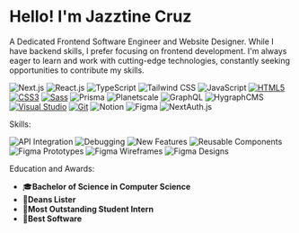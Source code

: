 # Hello! I'm Jazztine Cruz

A Dedicated Frontend Software Engineer and Website Designer. While I have backend skills, I prefer focusing on frontend development. I'm always eager to learn and work with cutting-edge technologies, constantly seeking opportunities to contribute my skills.

   ![Next.js](https://img.shields.io/badge/Next.js-000000?style=for-the-badge&logo=next.js&logoColor=white)
   ![React.js](https://img.shields.io/badge/React.js-61DAFB?style=for-the-badge&logo=react&logoColor=white)
   ![TypeScript](https://img.shields.io/badge/TypeScript-3178C6?style=for-the-badge&logo=typescript&logoColor=white)
   ![Tailwind CSS](https://img.shields.io/badge/Tailwind_CSS-38B2AC?style=for-the-badge&logo=tailwind-css&logoColor=white)
   ![JavaScript](https://img.shields.io/badge/JavaScript-F7DF1E?style=for-the-badge&logo=javascript&logoColor=black)
   [![HTML5](https://img.shields.io/badge/HTML5-E34F26?style=for-the-badge&logo=html5&logoColor=white)](https://developer.mozilla.org/en-US/docs/Web/Guide/HTML/HTML5)
   [![CSS3](https://img.shields.io/badge/CSS3-1572B6?style=for-the-badge&logo=css3&logoColor=white)](https://developer.mozilla.org/en-US/docs/Web/CSS)
   [![Sass](https://img.shields.io/badge/Sass-CC6699?style=for-the-badge&logo=sass&logoColor=white)](https://sass-lang.com/)
   ![Prisma](https://img.shields.io/badge/Prisma-2D3748?style=for-the-badge&logo=prisma&logoColor=white)
   ![Planetscale](https://img.shields.io/badge/PlanetScale-2D3748?style=for-the-badge&logo=planetscale&logoColor=white)
   ![GraphQL](https://img.shields.io/badge/GraphQL-E10098?style=for-the-badge&logo=graphql&logoColor=white)
   ![HygraphCMS](https://img.shields.io/badge/Hygraph-2D3748?style=for-the-badge&logo=hygraph&logoColor=white)
   [![Visual Studio](https://img.shields.io/badge/Visual_Studio-5C2D91?style=for-the-badge&logo=visual-studio&logoColor=white)](https://visualstudio.microsoft.com/)
   [![Git](https://img.shields.io/badge/Git-F05032?style=for-the-badge&logo=git&logoColor=white)](https://git-scm.com/)
   ![Notion](https://img.shields.io/badge/Notion-000000?style=for-the-badge&logo=notion&logoColor=white)
   ![Figma](https://img.shields.io/badge/Figma-F24E1E?style=for-the-badge&logo=figma&logoColor=white)
   ![NextAuth.js](https://img.shields.io/badge/NextAuth.js-000000?style=for-the-badge&logo=next-auth&logoColor=white)

Skills:

  ![API Integration](https://img.shields.io/badge/API_Integration-ffffff?style=for-the-badge&labelColor=black&color=white)
  ![Debugging](https://img.shields.io/badge/Debugging-ffffff?style=for-the-badge&labelColor=black&color=white)
  ![New Features](https://img.shields.io/badge/New_Features-ffffff?style=for-the-badge&labelColor=black&color=white)
  ![Reusable Components](https://img.shields.io/badge/Reusable_Components-ffffff?style=for-the-badge&labelColor=black&color=white)
  ![Figma Prototypes](https://img.shields.io/badge/Figma_Prototypes-ffffff?style=for-the-badge&labelColor=black&color=white)
  ![Figma Wireframes](https://img.shields.io/badge/Figma_Wireframes-ffffff?style=for-the-badge&labelColor=black&color=white)
  ![Figma Designs](https://img.shields.io/badge/Figma_Designs-ffffff?style=for-the-badge&labelColor=black&color=white)

Education and Awards:
- 🎓**Bachelor of Science in Computer Science**
- 🏅**Deans Lister**
- 🏅**Most Outstanding Student Intern**
- 🏅**Best Software**
